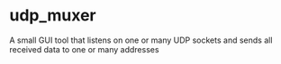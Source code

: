 # udp_muxer
A small GUI tool that listens on one or many UDP sockets and sends all received data to one or many addresses
